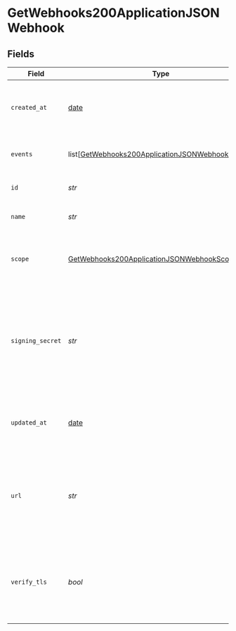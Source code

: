 # GetWebhooks200ApplicationJSONWebhook


## Fields

| Field                                                                                                                     | Type                                                                                                                      | Required                                                                                                                  | Description                                                                                                               | Example                                                                                                                   |
| ------------------------------------------------------------------------------------------------------------------------- | ------------------------------------------------------------------------------------------------------------------------- | ------------------------------------------------------------------------------------------------------------------------- | ------------------------------------------------------------------------------------------------------------------------- | ------------------------------------------------------------------------------------------------------------------------- |
| `created_at`                                                                                                              | [date](https://docs.python.org/3/library/datetime.html#date-objects)                                                      | :heavy_check_mark:                                                                                                        | The date and time the webhook was created.                                                                                | 2015-09-21T17:29:21.042Z                                                                                                  |
| `events`                                                                                                                  | list[[GetWebhooks200ApplicationJSONWebhookEvents](../../models/operations/getwebhooks200applicationjsonwebhookevents.md)] | :heavy_check_mark:                                                                                                        | Events that will trigger the webhook                                                                                      |                                                                                                                           |
| `id`                                                                                                                      | *str*                                                                                                                     | :heavy_check_mark:                                                                                                        | The unique ID of the webhook                                                                                              |                                                                                                                           |
| `name`                                                                                                                    | *str*                                                                                                                     | :heavy_check_mark:                                                                                                        | Name of the webhook                                                                                                       |                                                                                                                           |
| `scope`                                                                                                                   | [GetWebhooks200ApplicationJSONWebhookScope](../../models/operations/getwebhooks200applicationjsonwebhookscope.md)         | :heavy_check_mark:                                                                                                        | The scope in which the relevant events that will trigger webhooks                                                         |                                                                                                                           |
| `signing_secret`                                                                                                          | *str*                                                                                                                     | :heavy_check_mark:                                                                                                        | Masked value of the secret used to build an HMAC hash of the payload and passed as a header in the webhook request        |                                                                                                                           |
| `updated_at`                                                                                                              | [date](https://docs.python.org/3/library/datetime.html#date-objects)                                                      | :heavy_check_mark:                                                                                                        | The date and time the webhook was last updated.                                                                           | 2015-09-21T17:29:21.042Z                                                                                                  |
| `url`                                                                                                                     | *str*                                                                                                                     | :heavy_check_mark:                                                                                                        | URL to deliver the webhook to. Note: protocol must be included as well (only https is supported)                          |                                                                                                                           |
| `verify_tls`                                                                                                              | *bool*                                                                                                                    | :heavy_check_mark:                                                                                                        | Whether to enforce TLS certificate verification when delivering the webhook                                               |                                                                                                                           |